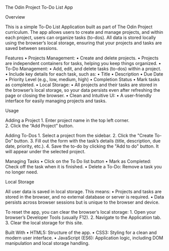 The Odin Project To-Do List App

Overview

This is a simple To-Do List Application built as part of The Odin Project curriculum. The app allows users to create and manage projects, and within each project, users can organize tasks (to-dos). All data is stored locally using the browser’s local storage, ensuring that your projects and tasks are saved between sessions.

Features
	•	Projects Management:
	•	Create and delete projects.
	•	Projects are independent containers for tasks, helping you keep things organized.
	•	To-Do Management:
	•	Add, edit, and delete tasks (to-dos) within a project.
	•	Include key details for each task, such as:
	•	Title
	•	Description
	•	Due Date
	•	Priority Level (e.g., low, medium, high)
	•	Completion Status
	•	Mark tasks as completed.
	•	Local Storage:
	•	All projects and their tasks are stored in the browser’s local storage, so your data persists even after refreshing the page or closing the browser.
	•	Clean and Intuitive UI:
	•	A user-friendly interface for easily managing projects and tasks.


Usage

Adding a Project
	1. Enter project name in the top left corner.	
    2. Click the “Add Project” button.

Adding To-Dos
	1.	Select a project from the sidebar.
	2.	Click the "Create To-Do” button.
	3.	Fill out the form with the task’s details (title, description, due date, priority, etc.).
	4.	Save the to-do by clicking the "Add to do" button. It will appear under the selected project.

Managing Tasks
	•	Click on the To Do list button
	•	Mark as Completed: Check off the task when it is finished.
	•	Delete a To-Do: Remove a task you no longer need.

Local Storage

All user data is saved in local storage. This means:
	•	Projects and tasks are stored in the browser, and no external database or server is required.
	•	Data persists across browser sessions but is unique to the browser and device.

To reset the app, you can clear the browser’s local storage:
	1.	Open your browser’s Developer Tools (usually F12).
	2.	Navigate to the Application tab.
	3.	Clear the local storage for this site.


Built With
	•	HTML5: Structure of the app.
	•	CSS3: Styling for a clean and modern user interface.
	•	JavaScript (ES6): Application logic, including DOM manipulation and local storage handling.
